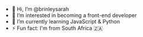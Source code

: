 - 👋 Hi, I’m @brinleysarah
- 👀 I’m interested in becoming a front-end developer
- 🌱 I’m currently learning JavaScript & Python
- ⚡ Fun fact: I'm from South Africa 🇿🇦

<!---
brinleysarah/brinleysarah is a ✨ special ✨ repository because its `README.md` (this file) appears on your GitHub profile.
You can click the Preview link to take a look at your changes.
--->
